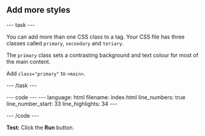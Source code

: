 <h2 class="c-project-heading--task">Add more styles</h2>

--- task ---

You can add more than one CSS class to a tag. Your CSS file has three classes called `primary`, `secondary` and `teriary`.

The `primary` class sets a contrasting background and text colour for most of the main content. 

Add `class="primary"` to `<main>`.

--- /task ---

<div class="c-project-code">
--- code ---
---
language: html
filename: index.html
line_numbers: true
line_number_start: 33
line_highlights: 34
---
    <!-- The main content for the web page goes between the main tags -->
    <main class="primary">

--- /code ---
</div>



**Test:** Click the **Run** button. 